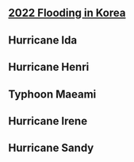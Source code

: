 

## [2022 Flooding in Korea](Flood22.html)

## Hurricane Ida

## Hurricane Henri

## Typhoon Maeami

## Hurricane Irene

## Hurricane Sandy
